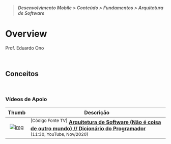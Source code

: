 > <h5>Desenvolvimento Mobile > Conteúdo > Fundamentos > Arquitetura de Software</h5>

# Overview

Prof. Eduardo Ono

<br>

## Conceitos

>

<br>

### Vídeos de Apoio

| Thumb | Descrição |
| :-: | --- |
| [![img](https://img.youtube.com/vi/kYx1QC1XZSo/default.jpg)](https://www.youtube.com/watch?v=kYx1QC1XZSo) | <sup>[Código Fonte TV]</sup> [__Arquitetura de Software (Não é coisa de outro mundo) // Dicionário do Programador__](https://www.youtube.com/watch?v=kYx1QC1XZSo)<br><sub> (11:30, YouTube, Nov/2020)</sub>

<br>
